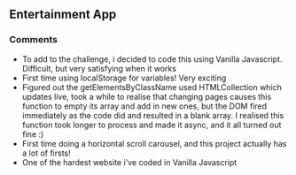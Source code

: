 ## Entertainment App

### Comments

- To add to the challenge, i decided to code this using Vanilla Javascript. Difficult, but very satisfying when it works
- First time using localStorage for variables! Very exciting
- Figured out the getElementsByClassName used HTMLCollection which updates live, took a while to realise that changing pages causes this function to empty its array and add in new ones, but the DOM fired immediately as the code did and resulted in a blank array. I realised this function took longer to process and made it async, and it all turned out fine :)
- First time doing a horizontal scroll carousel, and this project actually has a lot of firsts!
- One of the hardest website i've coded in Vanilla Javascript
